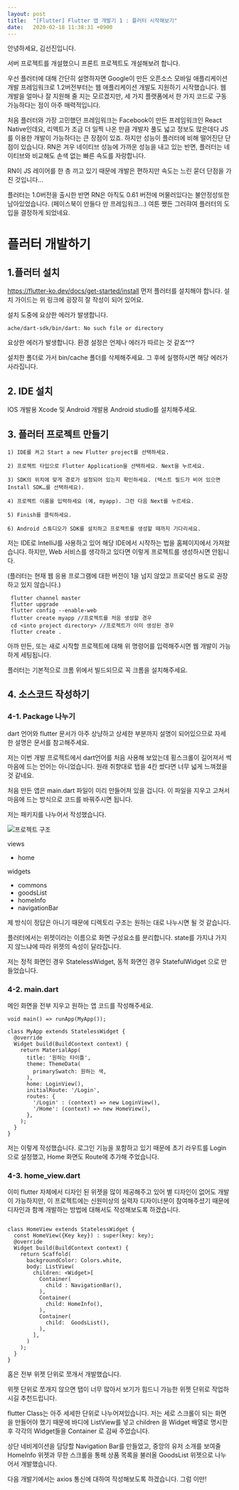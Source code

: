 ```yaml
---
layout: post
title:  "[Flutter] Flutter 앱 개발기 1 : 플러터 시작해보기"
date:   2020-02-18 11:38:31 +0900
---
```


안녕하세요, 김선진입니다.

서버 프로젝트를 개설했으니 프론트 프로젝트도 개설해보려 합니다.

우선 플러터에 대해 간단히 설명하자면 Google이 만든 오픈소스 모바일 애플리케이션 개발 프레임워크로 1.2버전부터는 웹 애플리케이션 개발도 지원하기 시작했습니다.
웹개발을 얼마나 잘 지원해 줄 지는 모르겠지만, 세 가지 플랫폼에서 한 가지 코드로 구동 가능하다는 점이 아주 매력적입니다.

처음 플러터와 가장 고민했던 프레임워크는 Facebook이 만든 프레임워크인 React Native인데요, 리액트가 조금 더 일찍 나온 만큼 개발자 풀도 넓고 정보도 많은데다
JS를 이용한 개발이 가능하다는 큰 장점이 있죠. 하지만 성능이 플러터에 비해 떨어진단 단점이 있습니다.
RN은 겨우 네이티브 성능에 가까운 성능을 내고 있는 반면,
플러터는 네이티브와 비교해도 손색 없는 빠른 속도를 자랑합니다.

RN이 JS 레이어를 한 층 끼고 있기 때문에 개발은 편하지만 속도는 느린 묻더 단점을 가진 것입니다...

플러터는 1.0버전을 출시한 반면 RN은 아직도 0.61 버전에 머물러있다는 불안정성또한 남아있었습니다. (페이스북이 만들다 만 프레임워크...)
여튼 쨌든 그러햐여 플러터의 도입을 결정하게 되었네요.

# 플러터 개발하기
## 1.플러터 설치
https://flutter-ko.dev/docs/get-started/install
먼저 플러터를 설치해야 합니다. 설치 가이드는 위 링크에 굉장히 잘 작성이 되어 있어요.

설치 도중에 요상한 에러가 발생합니다.
```
ache/dart-sdk/bin/dart: No such file or directory
```
요상한 에러가 발생합니다. 환경 설정은 언제나 에러가 따르는 것 같죠^^?

설치한 폴더로 가서 bin/cache 폴더를 삭제해주세요. 그 후에 실행하시면 해당 에러가 사라집니다.

## 2. IDE 설치
IOS 개발용 Xcode 및 Android 개발용 Android studio를 설치해주세요.

## 3. 플러터 프로젝트 만들기

```
1) IDE를 켜고 Start a new Flutter project를 선택하세요.

2) 프로젝트 타입으로 Flutter Application을 선택하세요. Next을 누르세요.

3) SDK의 위치에 맞게 경로가 설정되어 있는지 확인하세요. (텍스트 필드가 비어 있으면 Install SDK…를 선택하세요).

4) 프로젝트 이름을 입력하세요 (예, myapp). 그런 다음 Next를 누르세요.

5) Finish를 클릭하세요.

6) Android 스튜디오가 SDK를 설치하고 프로젝트를 생성할 때까지 기다리세요.
```

저는 IDE로 IntelliJ를 사용하고 있어 해당 IDE에서 시작하는 법을 홈페이지에서 가져왔습니다.
하지만, Web 서비스를 생각하고 있다면 이렇게 프로젝트를 생성하시면 안됩니다.

(플러터는 현재 웹 응용 프로그램에 대한 버전이 1을 넘지 않았고 프로덕션 용도로 권장하고 있지 않습니다.)

```
 flutter channel master
 flutter upgrade
 flutter config --enable-web
 flutter create myapp //프로젝트를 처음 생성할 경우
 cd <into project directory> //프로젝트가 이미 생성된 경우
 flutter create .
```

아까 만든, 또는 새로 시작할 프로젝트에 대해 위 명령어를 입력해주시면 웹 개발이 가능하게 세팅됩니다.

플러터는 기본적으로 크롬 위에서 빌드되므로 꼭 크롬을 설치해주세요. 

## 4. 소스코드 작성하기
### 4-1. Package 나누기
dart 언어와 flutter 문서가 아주 상냥하고 상세한 부분까지 설명이 되어있으므로 
자세한 설명은 문서를 참고해주세요.

저는 이번 개발 프로젝트에서 dart언어를 처음 사용해 보았는데 횡스크롤이 길어져서 썩 마음에 드는 언어는 아니었습니다.
원래 취향대로 탭을 4칸 썼다면 너무 넓게 느껴졌을 것 같네요.

처음 만든 앱은 main.dart 파일이 미리 만들어져 있을 겁니다.
이 파일을 지우고 고쳐서 마음에 드는 방식으로 코드를 바꿔주시면 됩니다.

저는 패키지를 나누어서 작성했습니다.

![프로젝트 구조](../img/posts/project.png)

views
- home

widgets
- commons
- goodsList
- homeInfo
- navigationBar

제 방식이 정답은 아니기 때문에 디렉토리 구조는 원하는 대로 나누시면 될 것 같습니다.

플러터에서는 위젯이라는 이름으로 화면 구성요소를 분리합니다.
state를 가지냐 가지지 않느냐에 따라 위젯의 속성이 달라집니다.

저는 정적 화면인 경우 StatelessWidget, 동적 화면인 경우 StatefulWidget 으로 만들었습니다.

### 4-2. main.dart
메인 화면을 전부 지우고 원하는 앱 코드를 작성해주세요.

```
void main() => runApp(MyApp());

class MyApp extends StatelessWidget {
  @override
  Widget build(BuildContext context) {
    return MaterialApp(
      title: '원하는 타이틀',
      theme: ThemeData(
        primarySwatch: 원하는 색,
      ),
      home: LoginView(),
      initialRoute: '/Login',
      routes: {
        '/Login' : (context) => new LoginView(),
        '/Home': (context) => new HomeView(),
      },
    );
  }
}
```

저는 이렇게 작성했습니다. 로그인 기능을 포함하고 있기 때문에 초기 라우트를 Login으로 설정했고,
Home 화면도 Route에 추가해 주었습니다.


### 4-3. home_view.dart
이미 flutter 자체에서 디자인 된 위젯을 많이 제공해주고 있어 별 디자인이 없어도 개발이 가능하지만,
이 프로젝트에는 신원미상의 실력자 디자이너분이 참여해주셨기 때문에 디자인과 함꼐 개발하는 방법에 대해서도
작성해보도록 하겠습니다.

```

class HomeView extends StatelessWidget {
  const HomeView({Key key}) : super(key: key);
  @override
  Widget build(BuildContext context) {
    return Scaffold(
      backgroundColor: Colors.white,
      body: ListView(
        children: <Widget>[
          Container(
            child : NavigationBar(),
          ),
          Container(
            child: HomeInfo(),
          ),
          Container(
            child:  GoodsList(),
          ),
        ],
      )
    );
  }
}

```
홈은 전부 위젯 단위로 쪼개서 개발했습니다.

위젯 단위로 쪼개지 않으면 탭이 너무 많아서 보기가 힘드니 가능한 위젯 단위로 작업하시길 추천드립니다.

flutter Class는 아주 세세한 단위로 나누어져있습니다.
저는 세로 스크롤이 되는 화면을 만들어야 했기 때문에 바디에 ListView를 넣고 children 을 Widget 배열로
명시한 후 각각의 Widget들을 Container 로 감싸 주었습니다. 


상단 네비게이션을 담당할 Navigation Bar를 만들었고, 중앙의 유저 소개를 보여줄 HomeInfo 위젯과
무한 스크롤을 통해 상품 목록을 불러올 GoodsList 위젯으로 나누어서 개발했습니다.

다음 개발기에서는 axios 통신에 대하여 작성해보도록 하겠습니다.
그럼 이만!